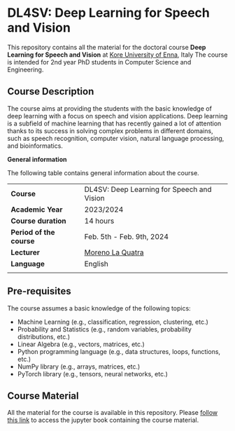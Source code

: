 # DL4SV: Deep Learning for Speech and Vision

This repository contains all the material for the doctoral course **Deep Learning for Speech and Vision** at [Kore University of Enna](https://www.unikore.it/), Italy
The course is intended for 2nd year PhD students in Computer Science and Engineering.

## Course Description

The course aims at providing the students with the basic knowledge of deep learning with a focus on speech and vision applications.
Deep learning is a subfield of machine learning that has recently gained a lot of attention thanks to its success in solving complex problems in different domains, such as speech recognition, computer vision, natural language processing, and bioinformatics.

**General information**

The following table contains general information about the course.

| | |
| --- | --- |
| **Course** | DL4SV: Deep Learning for Speech and Vision |
| **Academic Year** | 2023/2024 |
| **Course duration** | 14 hours |
| **Period of the course** | Feb. 5th - Feb. 9th, 2024 |
| **Lecturer** | [Moreno La Quatra](https://mlaquatra.me/) |
| **Language** | English |
| | |

## Pre-requisites

The course assumes a basic knowledge of the following topics:
- Machine Learning (e.g., classification, regression, clustering, etc.)
- Probability and Statistics (e.g., random variables, probability distributions, etc.)
- Linear Algebra (e.g., vectors, matrices, etc.)
- Python programming language (e.g., data structures, loops, functions, etc.)
- NumPy library (e.g., arrays, matrices, etc.)
- PyTorch library (e.g., tensors, neural networks, etc.)

## Course Material

All the material for the course is available in this repository. 
Please [follow this link](https://www.mlaquatra.me/DL4SV_material) to access the jupyter book containing the course material.